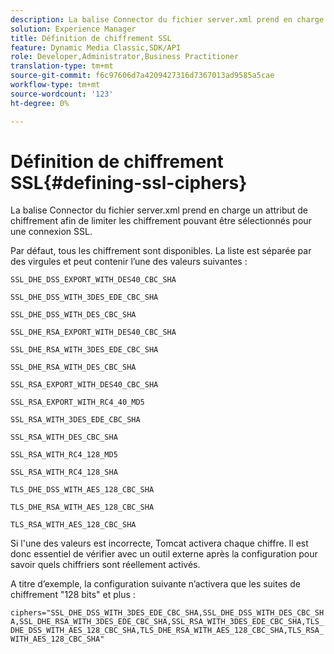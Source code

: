 ```yaml
---
description: La balise Connector du fichier server.xml prend en charge un attribut de chiffrement afin de limiter les chiffrement pouvant être sélectionnés pour une connexion SSL.
solution: Experience Manager
title: Définition de chiffrement SSL
feature: Dynamic Media Classic,SDK/API
role: Developer,Administrator,Business Practitioner
translation-type: tm+mt
source-git-commit: f6c97606d7a4209427316d7367013ad9585a5cae
workflow-type: tm+mt
source-wordcount: '123'
ht-degree: 0%

---
```



# Définition de chiffrement SSL{#defining-ssl-ciphers}

La balise Connector du fichier server.xml prend en charge un attribut de chiffrement afin de limiter les chiffrement pouvant être sélectionnés pour une connexion SSL.

Par défaut, tous les chiffrement sont disponibles. La liste est séparée par des virgules et peut contenir l’une des valeurs suivantes :

`SSL_DHE_DSS_EXPORT_WITH_DES40_CBC_SHA`

`SSL_DHE_DSS_WITH_3DES_EDE_CBC_SHA`

`SSL_DHE_DSS_WITH_DES_CBC_SHA`

`SSL_DHE_RSA_EXPORT_WITH_DES40_CBC_SHA`

`SSL_DHE_RSA_WITH_3DES_EDE_CBC_SHA`

`SSL_DHE_RSA_WITH_DES_CBC_SHA`

`SSL_RSA_EXPORT_WITH_DES40_CBC_SHA`

`SSL_RSA_EXPORT_WITH_RC4_40_MD5`

`SSL_RSA_WITH_3DES_EDE_CBC_SHA`

`SSL_RSA_WITH_DES_CBC_SHA`

`SSL_RSA_WITH_RC4_128_MD5`

`SSL_RSA_WITH_RC4_128_SHA`

`TLS_DHE_DSS_WITH_AES_128_CBC_SHA`

`TLS_DHE_RSA_WITH_AES_128_CBC_SHA`

`TLS_RSA_WITH_AES_128_CBC_SHA`

Si l&#39;une des valeurs est incorrecte, Tomcat activera chaque chiffre. Il est donc essentiel de vérifier avec un outil externe après la configuration pour savoir quels chiffriers sont réellement activés.

A titre d’exemple, la configuration suivante n’activera que les suites de chiffrement &quot;128 bits&quot; et plus :

`ciphers="SSL_DHE_DSS_WITH_3DES_EDE_CBC_SHA,SSL_DHE_DSS_WITH_DES_CBC_SHA,SSL_DHE_RSA_WITH_3DES_EDE_CBC_SHA,SSL_RSA_WITH_3DES_EDE_CBC_SHA,TLS_DHE_DSS_WITH_AES_128_CBC_SHA,TLS_DHE_RSA_WITH_AES_128_CBC_SHA,TLS_RSA_WITH_AES_128_CBC_SHA"`
